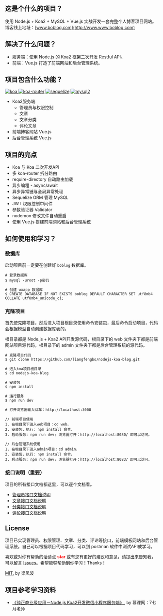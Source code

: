 ## 这是个什么的项目？

使用 Node.js + Koa2 + MySQL + Vue.js 实战开发一套完整个人博客项目网站。博客线上地址：[www.boblog.com](http://www.www.boblog.com)

## 解决了什么问题？
- 服务端：使用 Node.js 的 Koa2 框架二次开发 Restful API。
- 前端：Vue.js 打造了前端网站和后台管理系统。


## 项目包含什么功能？

[![koa](https://img.shields.io/badge/koa-%5E2.7.0-brightgreen.svg) ](https://www.npmjs.com/package/koa)
[![koa-router](https://img.shields.io/badge/koa--router-%5E7.4.0-brightgreen.svg)](https://www.npmjs.com/package/koa-router)
[![sequelize](https://img.shields.io/badge/sequelize-%5E5.6.1-brightgreen.svg)](https://www.npmjs.com/package/sequelize)
[![mysql2](https://img.shields.io/badge/mysql2-%5E1.6.5-brightgreen.svg)](https://www.npmjs.com/package/mysql2)

- Koa2服务端
    - 管理员与权限控制
    - 文章
    - 文章分类
    - 评论文章
- 前端博客网站 Vue.js
- 后台管理系统 Vue.js

## 项目的亮点
- Koa 与 Koa 二次开发API
- 多 koa-router 拆分路由
- require-directory 自动路由加载
- 异步编程 - async/await
- 异步异常链与全局异常处理
- Sequelize ORM 管理 MySQL
- JWT 权限控制中间件
- 参数验证器 Validator 
- nodemon 修改文件自动重启
- 使用 Vue.js 搭建前端网站和后台管理系统

## 如何使用和学习？

### 数据库
启动项目前一定要在创建好 `boblog` 数据库。
```
# 登录数据库
$ mysql -uroot -p密码

# 创建 wxapp 数据库
$ CREATE DATABASE IF NOT EXISTS boblog DEFAULT CHARACTER SET utf8mb4 COLLATE utf8mb4_unicode_ci;
```

### 克隆项目
首先使克隆项目，然后进入项目根目录使用命令安装包，最后命令启动项目，代码会根据模型自动创建数据库表的。

根目录都是 Node.js + Koa2 API开发源代码，根目录下的 web 文件夹下都是前端网站项目源代码，根目录下的 admin 文件夹下都是后台管理系统的源代码。


```
# 克隆项目代码
$ git clone https://github.com/liangfengbo/nodejs-koa-blog.git

# 进入koa项目根目录
$ cd nodejs-koa-blog

# 安装包
$ npm install

# 运行服务
$ npm run dev

# 打开浏览器输入回车：http://localhost:3000

// 前端项目使用
1. 在根目录下进入web项目：cd web，
2. 安装包，执行: npm install 命令，
3. 启动服务: npm run dev; 浏览器打开：http://localhost:8080/ 即可以访问。

// 后台管理系统使用
1. 在根目录下进入admin项目：cd admin，
2. 安装包，执行: npm install 命令，
3. 启动服务: npm run dev; 浏览器打开：http://localhost:8083/ 即可以访问。
```

### 接口说明（重要）
项目的所有接口文档都这里，可以逐个文档看。
- [管理员接口文档说明](./doc/admin.md)
- [文章接口文档说明](./doc/article.md)
- [分类接口文档说明](./doc/category.md)
- [评论接口文档说明](./doc/comments.md)

## License

项目已实现管理员、权限管理、文章、分类、评论等接口，前端模板网站和后台管理系统。自己可以根据项目代码学习，可以到 postman 软件中测试API或学习。

喜欢或对你有帮助的话请点 <strong style='color:red;'>star</strong> 或有您有更好的建议和意见，请提出来告知我，可以留言 [Issues](https://github.com/liangfengbo/nodejs-koa-blog/issues/new)。希望能够帮助到你学习！Thanks！

[MIT](https://github.com/liangfengbo/nodejs-koa-blog/blob/master/LICENSE), by 梁凤波


## 项目参考学习资料
- [《纯正商业级应用－Node.js Koa2开发微信小程序服务端》](https://s.imooc.com/SHHXs2R), by 慕课网：7七月老师
